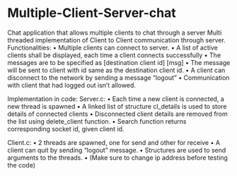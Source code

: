 # Multiple-Client-Server-chat
Chat application that allows multiple clients to chat through a server
Multi threaded implementation of Client to Client communication through server.
Functionalities: 
• Multiple clients can connect to server.
• A list of active clients shall be displayed, each time a client connects successfully 
• The messages are to be specified as [destination client id]  [msg] 
• The message will be sent to client with id same as  the destination client id. 
• A client can disconnect to the network by sending a message “logout” • Communication with client that had logged out isn’t allowed.

Implementation in code: 
Server.c: 
• Each time a new client is connected, a new thread is spawned
• A linked list of structure cl_details is used to store details of connected clients 
• Disconnected client details are removed from the list using delete_client function. 
• Search function returns corresponding socket id, given client id.      

Client.c: 
• 2 threads are spawned, one for send and other for receive
• A client can quit by sending “logout” message.
• Structures are used to send arguments to the threads.
• (Make sure to change ip address before testing the code)

